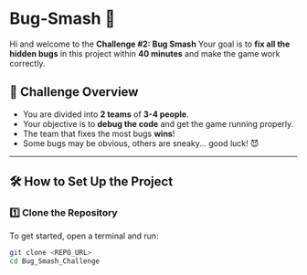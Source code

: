 # Bug-Smash 🐞

Hi and welcome to the **Challenge #2: Bug Smash** Your goal is to **fix all the hidden bugs** in this project within **40 minutes** and make the game work correctly.  

## 🚀 Challenge Overview  
- You are divided into **2 teams** of **3-4 people**.  
- Your objective is to **debug the code** and get the game running properly.  
- The team that fixes the most bugs **wins**! 
- Some bugs may be obvious, others are sneaky... good luck! 😈  

---

## 🛠 How to Set Up the Project  

### **1️⃣ Clone the Repository**  
To get started, open a terminal and run:  

```bash
git clone <REPO_URL>
cd Bug_Smash_Challenge

